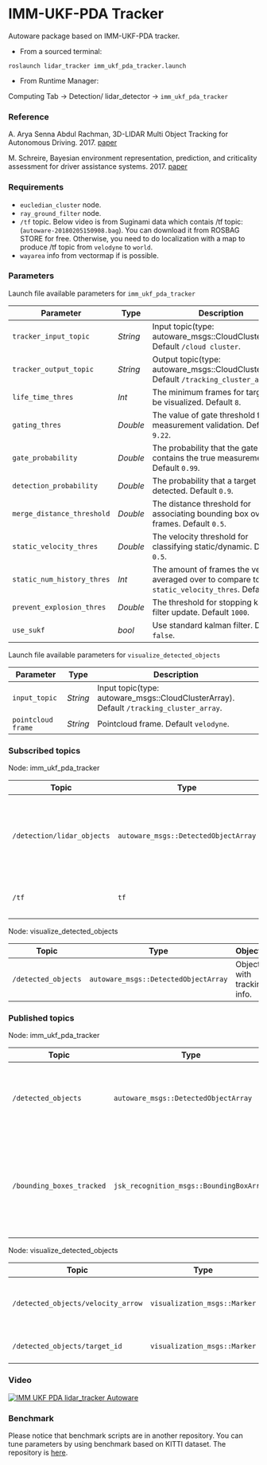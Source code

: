 # IMM-UKF-PDA Tracker

Autoware package based on IMM-UKF-PDA tracker.

* From a sourced terminal:

`roslaunch lidar_tracker imm_ukf_pda_tracker.launch`


* From Runtime Manager:

Computing Tab -> Detection/ lidar_detector -> `imm_ukf_pda_tracker`


### Reference
A. Arya Senna Abdul Rachman, 3D-LIDAR Multi Object Tracking for Autonomous Driving. 2017. [paper](https://repository.tudelft.nl/islandora/object/uuid:f536b829-42ae-41d5-968d-13bbaa4ec736)

M. Schreire, Bayesian environment representation, prediction, and criticality assessment for driver assistance systems. 2017. [paper](https://www.researchgate.net/publication/313463578_Bayesian_environment_representation_prediction_and_criticality_assessment_for_driver_assistance_systems)

### Requirements
* `eucledian_cluster` node.
* `ray_ground_filter` node.
* `/tf` topic. Below video is from Suginami data which contais /tf topic: (`autoware-20180205150908.bag`). You can download it from ROSBAG STORE for free. Otherwise, you need to do localization with a map to produce /tf topic from `velodyne` to `world`.
* `wayarea` info from vectormap if is possible.

### Parameters

Launch file available parameters for `imm_ukf_pda_tracker`

|Parameter| Type| Description|
----------|-----|--------
|`tracker_input_topic`|*String* |Input topic(type: autoware_msgs::CloudClusterArray). Default `/cloud cluster`.|
|`tracker_output_topic`|*String*|Output topic(type: autoware_msgs::CloudClusterArray). Default `/tracking_cluster_array`.|
|`life_time_thres`|*Int*|The minimum frames for targets to be visualized. Default `8`.|
|`gating_thres`|*Double*|The value of gate threshold for measurement validation. Default `9.22`.|
|`gate_probability`|*Double*|The probability that the gate contains the true measurement. Default `0.99`.|
|`detection_probability`|*Double*|The probability that a target is detected. Default `0.9`.|
|`merge_distance_threshold`|*Double*|The distance threshold for associating bounding box over frames. Default `0.5`.|
|`static_velocity_thres`|*Double*|The velocity threshold for classifying static/dynamic. Default `0.5`.|
|`static_num_history_thres`|*Int*|The amount of frames the velocity is averaged over to compare to `static_velocity_thres`. Default `3`.|
|`prevent_explosion_thres`|*Double*|The threshold for stopping kalman filter update. Default `1000`.|
|`use_sukf`|*bool*|Use standard kalman filter. Default `false`.|

Launch file available parameters for `visualize_detected_objects`

|Parameter| Type| Description|
----------|-----|--------
|`input_topic`|*String* |Input topic(type: autoware_msgs::CloudClusterArray). Default `/tracking_cluster_array`.|
|`pointcloud frame`|*String*|Pointcloud frame. Default `velodyne`.|


### Subscribed topics
Node: imm_ukf_pda_tracker

|Topic|Type|Objective|
------|----|---------
|`/detection/lidar_objects`|`autoware_msgs::DetectedObjectArray`|Segmented pointcloud from a clustering algorithm like eucledian cluster.|
|`/tf`|`tf`|Tracking objects in `world` coordinate.|

Node: visualize_detected_objects

|Topic|Type|Objective|
------|----|---------
|`/detected_objects`|`autoware_msgs::DetectedObjectArray`|Objects with tracking info.|

### Published topics

Node: imm_ukf_pda_tracker

|Topic|Type|Objective|
------|----|---------
|`/detected_objects`|`autoware_msgs::DetectedObjectArray`|Added info like velocity, yaw ,yaw_rate and static/dynamic class to DetectedObject msg.|
|`/bounding_boxes_tracked`|`jsk_recognition_msgs::BoundingBoxArray`|Visualze bounsing box nicely in rviz by JSK bounding box. Label contains information about static/dynamic class|

Node: visualize_detected_objects

|Topic|Type|Objective|
------|----|---------
|`/detected_objects/velocity_arrow`|`visualization_msgs::Marker`|Visualize velocity and yaw of the targets.|
|`/detected_objects/target_id`|`visualization_msgs::Marker`|Visualize targets' id.|



### Video

[![IMM UKF PDA lidar_tracker Autoware](https://img.youtube.com/vi/tKgDVsIfH-s/0.jpg)](https://youtu.be/tKgDVsIfH-s)


### Benchmark
Please notice that benchmark scripts are in another repository.
You can tune parameters by using benchmark based on KITTI dataset.
The repository is [here](https://github.com/cirpue49/kitti_tracking_benchmark).
